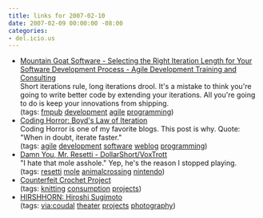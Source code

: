 ```yaml
---
title: links for 2007-02-10
date: 2007-02-09 00:00:00 -08:00
categories:
- del.icio.us
---
```


<ul class="delicious">
	<li>
		<div class="delicious-link"><a href="http://www.mountaingoatsoftware.com/article/view/30">Mountain Goat Software - Selecting the Right Iteration Length for Your Software Development Process - Agile Development Training and Consulting</a></div>
		<div class="delicious-extended">Short iterations rule, long iterations drool. It's a mistake to think you're going to write better code by extending your iterations. All you're going to do is keep your innovations from shipping.</div>
		<div class="delicious-tags">(tags: <a href="http://del.icio.us/torrez/fmpub">fmpub</a> <a href="http://del.icio.us/torrez/development">development</a> <a href="http://del.icio.us/torrez/agile">agile</a> <a href="http://del.icio.us/torrez/programming">programming</a>)</div>
	</li>
	<li>
		<div class="delicious-link"><a href="http://www.codinghorror.com/blog/archives/000788.html">Coding Horror: Boyd's Law of Iteration</a></div>
		<div class="delicious-extended">Coding Horror is one of my favorite blogs. This post is why. Quote: "When in doubt, iterate faster."</div>
		<div class="delicious-tags">(tags: <a href="http://del.icio.us/torrez/agile">agile</a> <a href="http://del.icio.us/torrez/development">development</a> <a href="http://del.icio.us/torrez/software">software</a> <a href="http://del.icio.us/torrez/weblog">weblog</a> <a href="http://del.icio.us/torrez/programming">programming</a>)</div>
	</li>
	<li>
		<div class="delicious-link"><a href="http://mena.vox.com/library/post/damn-you-mr-resetti.html">Damn You, Mr. Resetti - DollarShort/VoxTrott</a></div>
		<div class="delicious-extended">"I hate that mole asshole." Yep, he's the reason I stopped playing.</div>
		<div class="delicious-tags">(tags: <a href="http://del.icio.us/torrez/resetti">resetti</a> <a href="http://del.icio.us/torrez/mole">mole</a> <a href="http://del.icio.us/torrez/animalcrossing">animalcrossing</a> <a href="http://del.icio.us/torrez/nintendo">nintendo</a>)</div>
	</li>
	<li>
		<div class="delicious-link"><a href="http://www.stephaniesyjuco.com/crochetbags.html">Counterfeit Crochet Project</a></div>
		<div class="delicious-tags">(tags: <a href="http://del.icio.us/torrez/knitting">knitting</a> <a href="http://del.icio.us/torrez/consumption">consumption</a> <a href="http://del.icio.us/torrez/projects">projects</a>)</div>
	</li>
	<li>
		<div class="delicious-link"><a href="http://www.hirshhorn.si.edu/sugimoto/theaters/index.htm">HIRSHHORN: Hiroshi Sugimoto</a></div>
		<div class="delicious-tags">(tags: <a href="http://del.icio.us/torrez/via:coudal">via:coudal</a> <a href="http://del.icio.us/torrez/theater">theater</a> <a href="http://del.icio.us/torrez/projects">projects</a> <a href="http://del.icio.us/torrez/photography">photography</a>)</div>
	</li>
</ul>
